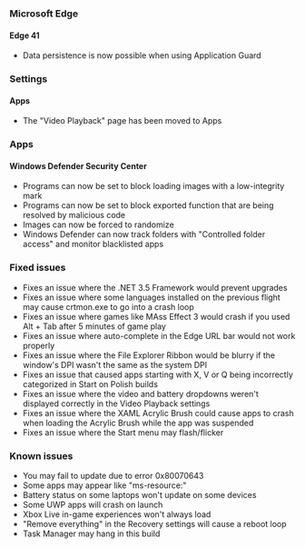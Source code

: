 ### Microsoft Edge
#### Edge 41
- Data persistence is now possible when using Application Guard

### Settings
#### Apps
- The "Video Playback" page has been moved to Apps

### Apps
#### Windows Defender Security Center
- Programs can now be set to block loading images with a low-integrity mark
- Programs can now be set to block exported function that are being resolved by malicious code
- Images can now be forced to randomize
- Windows Defender can now track folders with "Controlled folder access" and monitor blacklisted apps

### Fixed issues
- Fixes an issue where the .NET 3.5 Framework would prevent upgrades
- Fixes an issue where some languages installed on the previous flight may cause crtmon.exe to go into a crash loop
- Fixes an issue where games like MAss Effect 3 would crash if you used Alt + Tab after 5 minutes of game play
- Fixes an issue where auto-complete in the Edge URL bar would not work properly
- Fixes an issue where the File Explorer Ribbon would be blurry if the window's DPI wasn't the same as the system DPI
- Fixes an issue that caused apps starting with X, V or Q being incorrectly categorized in Start on Polish builds
- Fixes an issue where the video and battery dropdowns weren't displayed correctly in the Video Playback settings
- Fixes an issue where the XAML Acrylic Brush could cause apps to crash when loading the Acrylic Brush while the app was suspended
- Fixes an issue where the Start menu may flash/flicker

### Known issues
- You may fail to update due to error 0x80070643
- Some apps may appear like "ms-resource:"
- Battery status on some laptops won't update on some devices
- Some UWP apps will crash on launch
- Xbox Live in-game experiences won't always load
- "Remove everything" in the Recovery settings will cause a reboot loop
- Task Manager may hang in this build